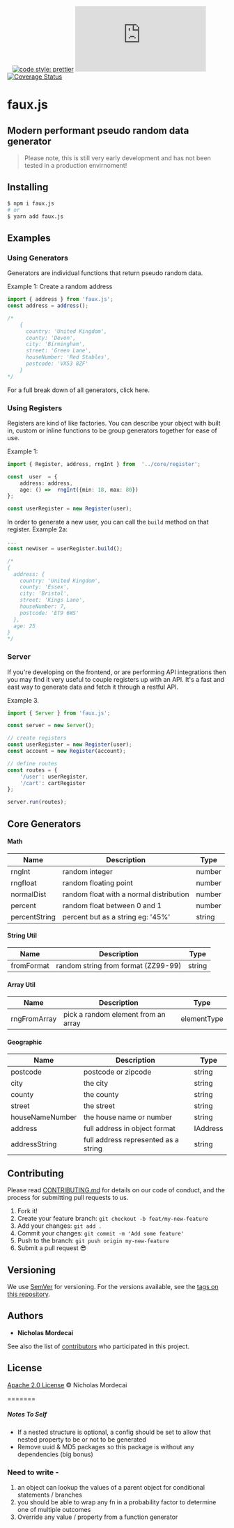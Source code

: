 [![<typescript>](https://badgen.net/badge/typescript/strict%20%F0%9F%92%AA/blue?icon=typescript)](https://www.typescriptlang.org/)
[![<nicholasmordecai>](https://github.com/nicholasmordecai/faux.js/actions/workflows/test.yaml/badge.svg)](https://github.com/nicholasmordecai/faux.js/actions/workflows/test.yaml)
[![<nicholasmordecai>](https://github.com/nicholasmordecai/faux.js/actions/workflows/build.yaml/badge.svg)](https://github.com/nicholasmordecai/faux.js/actions/workflows/build.yaml)
[![code style: prettier](https://img.shields.io/badge/code_style-prettier-ff69b4.svg?style=flat-square)](https://github.com/prettier/prettier)
![npm](https://img.shields.io/npm/v/@fauxjs/faux.js?style=flat-square)
[![Coverage Status](https://coveralls.io/repos/github/nicholasmordecai/faux.js/badge.svg?branch=main)](https://coveralls.io/github/nicholasmordecai/faux.js?branch=main)

# faux.js

## Modern performant pseudo random data generator

> Please note, this is still very early development and has not been tested in a production envirnoment!

## Installing
```sh 
$ npm i faux.js
# or
$ yarn add faux.js
```

## Examples
### Using Generators

Generators are individual functions that return pseudo random data.

Example 1: Create a random address
```ts
import { address } from 'faux.js';
const address = address();

/*
	{
	  country: 'United Kingdom',
	  county: 'Devon',
	  city: 'Birmingham',
	  street: 'Green Lane',
	  houseNumber: 'Red Stables',
	  postcode: 'VX53 8ZF'
	}
*/
```

For a full break down of all generators, click here.

### Using Registers
Registers are kind of like factories. You can describe your object with built in, custom or inline functions to be group generators together for ease of use.

Example 1: 
```ts
import { Register, address, rngInt } from  '../core/register';

const  user  = {
	address: address,
	age: () =>  rngInt({min: 18, max: 80})
};

const userRegister = new Register(user);
```
In order to generate a new user, you can call the `build` method on that register.
Example 2a:
```ts
...
const newUser = userRegister.build();

/*
{
  address: {
    country: 'United Kingdom',
    county: 'Essex',
    city: 'Bristol',
    street: 'Kings Lane',
    houseNumber: 7,
    postcode: 'ET9 6WS'
  },
  age: 25
}
*/
```

### Server
If you're developing on the frontend, or are performing API integrations then you may find it very useful to couple registers up with an API. It's a fast and east way to generate data and fetch it through a restful API.

Example 3.

```ts
import { Server } from 'faux.js';

const server = new Server();

// create registers
const userRegister = new Register(user);
const account = new Register(account);

// define routes
const routes = {
    '/user': userRegister,
	'/cart': cartRegister
};

server.run(routes);
```

## Core Generators

#### Math 

| Name | Description | Type |
|--|--|--|
| rngInt | random integer | number |
| rngfloat | random floating point | number |
| normalDist | random float with a normal distribution | number |
| percent | random float between 0 and 1 | number |
| percentString | percent but as a string eg: '45%' | string |

#### String Util
| Name | Description | Type |
|--|--|--|
| fromFormat | random string from format (ZZ99-99) | string |

#### Array Util
| Name | Description | Type |
|--|--|--|
| rngFromArray | pick a random element from an array | elementType |

#### Geographic
| Name | Description | Type |
|--|--|--|
| postcode | postcode or zipcode | string |
| city | the city | string |
| county | the county | string |
| street | the street | string |
| houseNameNumber | the house name or number | string |
| address | full address in object format | IAddress |
| addressString | full address represented as a string | string |


## Contributing

Please read [CONTRIBUTING.md](CONTRIBUTING.md) for details on our code of conduct, and the process for submitting pull requests to us.
  
1. Fork it!
2. Create your feature branch: `git checkout -b feat/my-new-feature`
3. Add your changes: `git add .`
4. Commit your changes: `git commit -m 'Add some feature'`
5. Push to the branch: `git push origin my-new-feature`
6. Submit a pull request :sunglasses:

## Versioning

We use [SemVer](http://semver.org/) for versioning. For the versions available, see the [tags on this repository](https://github.com/nicholasmordecai/faux.js/tags).

## Authors

-  **Nicholas Mordecai**

See also the list of [contributors](https://github.com/nicholasmordecai/faux.js/contributors) who participated in this project.

## License

[Apache 2.0 License](https://www.apache.org/licenses/LICENSE-2.0) © Nicholas Mordecai

=======

##### Notes To Self

- If a nested structure is optional, a config should be set to allow that nested property to be or not to be generated
- Remove uuid & MD5 packages so this package is without any dependencies (big bonus)

### Need to write -

1. an object can lookup the values of a parent object for conditional statements / branches
2. you should be able to wrap any fn in a probability factor to determine one of multiple outcomes
3. Override any value / property from a function generator